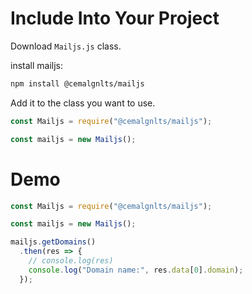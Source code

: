 # Include Into Your Project

Download `Mailjs.js` class.

install mailjs:

```bash
npm install @cemalgnlts/mailjs
```

Add it to the class you want to use.

```js
const Mailjs = require("@cemalgnlts/mailjs");

const mailjs = new Mailjs();
```

# Demo

```js
const Mailjs = require("@cemalgnlts/mailjs");

const mailjs = new Mailjs();

mailjs.getDomains()
  .then(res => {
    // console.log(res)
    console.log("Domain name:", res.data[0].domain);
  });
```
